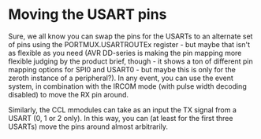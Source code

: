 # Moving the USART pins
Sure, we all know you can swap the pins for the USARTs to an alternate set of pins using the PORTMUX.USARTROUTEx register - but maybe that isn't as flexible as you need (AVR DD-series is making the pin mapping more flexible judging by the product brief, though - it shows a ton of different pin mapping options for SPI0 and USART0 - but maybe this is only for the zeroth instance of a peripheral?). In any event, you can use the event system, in combination with the IRCOM mode (with pulse width decoding disabled) to move the RX pin around.

Similarly, the CCL mmodules can take as an input the TX signal from a USART (0, 1 or 2 only). In this way, you can (at least for the first three USARTs) move the pins around almost arbitrarily. 

